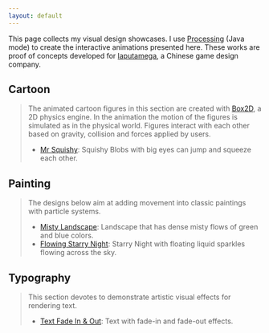 ```yaml
---
layout: default
---
```


<!-- # Interactive Animation Design with Processing -->
This page collects my visual design showcases. I use [Processing](https://processing.org/) (Java mode) to create the interactive animations presented here. These works are proof of concepts developed for [laputamega](https://www.laputamega.com), a Chinese game design company. 


## Cartoon 
> The animated cartoon figures in this section are created with [Box2D](https://box2d.org/), a 2D physics engine.  In the animation the motion of the figures is simulated as in the physical world. Figures interact with each other based on gravity, collision and forces applied by users.
>  - [Mr Squishy](pages/blob.html#content): Squishy Blobs with big eyes can jump and squeeze each other.
  <!-- ![Alt Text](docs/blob.gif) -->

## Painting
> The designs below aim at adding movement into classic paintings with particle systems.
>  - [Misty Landscape](pages/landscape.html#content): Landscape that has dense misty flows of green and blue colors.
>  - [Flowing Starry Night](pages/starrynight.html#content): Starry Night with floating liquid sparkles flowing across the sky.

## Typography
> This section devotes to  demonstrate artistic visual effects for rendering text.
>  - [Text Fade In & Out](pages/textfadein.html#content): Text with fade-in and fade-out effects.



